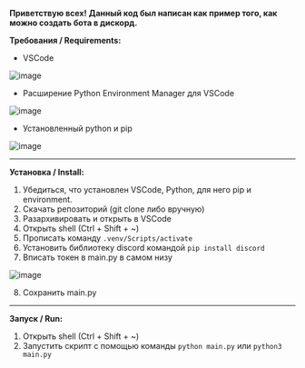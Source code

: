 **Приветствую всех!**
__Данный код был написан как пример того, как можно создать бота в дискорд.__

**Требования / Requirements:**

- VSCode

![image](https://github.com/fiseyy/discord.economics.bot/assets/130793948/7a46e353-b003-4a5f-9f21-e315d651f91d)

- Расширение Python Environment Manager для VSCode

![image](https://github.com/fiseyy/discord.economics.bot/assets/130793948/28ff9718-2d15-4da0-9fb3-06b4d9faa532)

- Установленный python и pip

![image](https://github.com/fiseyy/discord.economics.bot/assets/130793948/a2253f6c-71e0-4cfc-a1fa-c188d1d50f9d)


--------------------------

**Установка / Install:**

1. Убедиться, что установлен VSCode, Python, для него pip и environment.
2. Скачать репозиторий (git clone либо вручную)
3. Разархивировать и открыть в VSCode
4. Открыть shell (Ctrl + Shift + ~)
5. Прописать команду ```.venv/Scripts/activate```
6. Установить библиотеку discord командой ```pip install discord```
7. Вписать токен в main.py в самом низу

![image](https://github.com/fiseyy/discord.economics.bot/assets/130793948/d0780c96-8aab-4913-b73e-eaf516f4acaa)

8. Сохранить main.py

--------------------------

**Запуск / Run:**
1. Открыть shell (Ctrl + Shift + ~)
2. Запустить скрипт с помощью команды ```python main.py``` или ```python3 main.py```
